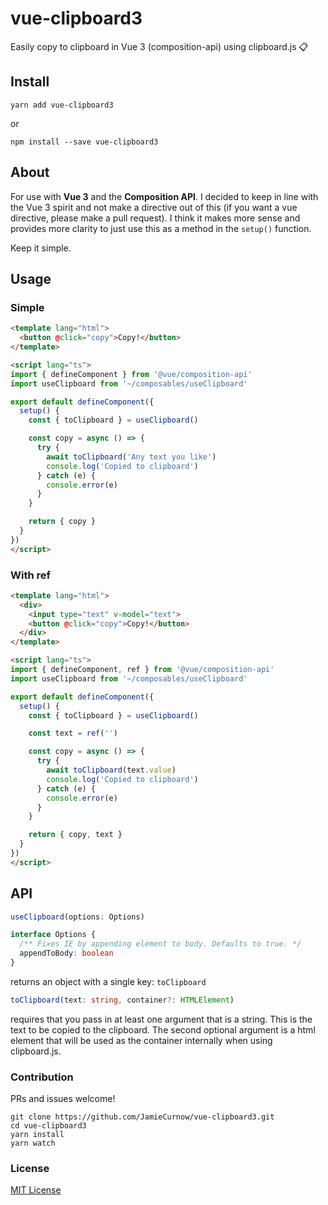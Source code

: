 # vue-clipboard3

Easily copy to clipboard in Vue 3 (composition-api) using clipboard.js 📋

## Install

`yarn add vue-clipboard3`

or

`npm install --save vue-clipboard3`

## About

For use with **Vue 3** and the **Composition API**. I decided to keep in line with the Vue 3 spirit and not make a directive out of this (if you want a vue directive, please make a pull request). I think it makes more sense and provides more clarity to just use this as a method in the `setup()` function.

Keep it simple.

## Usage

### Simple

```html
<template lang="html">
  <button @click="copy">Copy!</button>
</template>

<script lang="ts">
import { defineComponent } from '@vue/composition-api'
import useClipboard from '~/composables/useClipboard'

export default defineComponent({
  setup() {
    const { toClipboard } = useClipboard()

    const copy = async () => {
      try {
        await toClipboard('Any text you like')
        console.log('Copied to clipboard')
      } catch (e) {
        console.error(e)
      }
    }

    return { copy }
  }
})
</script>
```

### With ref

```html
<template lang="html">
  <div>
    <input type="text" v-model="text">
    <button @click="copy">Copy!</button>
  </div>
</template>

<script lang="ts">
import { defineComponent, ref } from '@vue/composition-api'
import useClipboard from '~/composables/useClipboard'

export default defineComponent({
  setup() {
    const { toClipboard } = useClipboard()

    const text = ref('')

    const copy = async () => {
      try {
        await toClipboard(text.value)
        console.log('Copied to clipboard')
      } catch (e) {
        console.error(e)
      }
    }

    return { copy, text }
  }
})
</script>
```

## API

```ts
useClipboard(options: Options)
```

```ts
interface Options {
  /** Fixes IE by appending element to body. Defaults to true. */
  appendToBody: boolean
}
```

returns an object with a single key: `toClipboard`

```ts
toClipboard(text: string, container?: HTMLElement)
```

requires that you pass in at least one argument that is a string. This is the text to be copied to the clipboard. The second optional argument is a html element that will be used as the container internally when using clipboard.js.

### Contribution

PRs and issues welcome!

```shell
git clone https://github.com/JamieCurnow/vue-clipboard3.git
cd vue-clipboard3
yarn install
yarn watch
```

### License

[MIT License](https://github.com/JamieCurnow/vue-clipboard3/blob/main/LICENSE)
